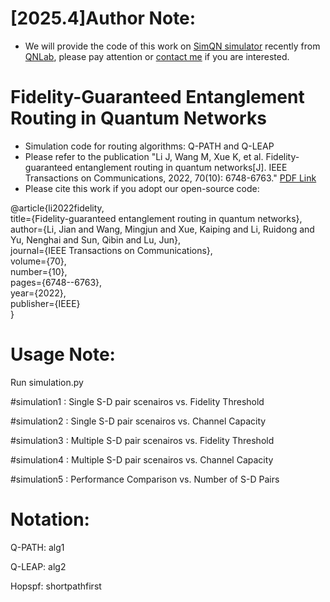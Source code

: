 # [2025.4]Author Note: 
- We will provide the code of this work on [SimQN simulator](https://github.com/QNLab-USTC/SimQN) recently from [QNLab](https://qnlab-ustc.com/), please pay attention or [contact me](https://infonetlijian.github.io/homepage/) if you are interested.

# Fidelity-Guaranteed Entanglement Routing in Quantum Networks
- Simulation code for routing algorithms: Q-PATH and Q-LEAP 
- Please refer to the publication "Li J, Wang M, Xue K, et al. Fidelity-guaranteed entanglement routing in quantum networks[J]. IEEE Transactions on Communications, 2022, 70(10): 6748-6763." [PDF Link](https://infonetlijian.github.io/homepage/PDF_files/2022-%E3%80%90TCOM%E3%80%91-Fidelity-Guaranteed_Entanglement_Routing_in_Quantum_Networks.pdf)
- Please cite this work if you adopt our open-source code:  

@article{li2022fidelity,  
  title={Fidelity-guaranteed entanglement routing in quantum networks},  
  author={Li, Jian and Wang, Mingjun and Xue, Kaiping and Li, Ruidong and Yu, Nenghai and Sun, Qibin and Lu, Jun},  
  journal={IEEE Transactions on Communications},  
  volume={70},  
  number={10},  
  pages={6748--6763},  
  year={2022},  
  publisher={IEEE}  
}  

# Usage Note:

Run simulation.py

#simulation1 : Single S-D pair scenairos vs. Fidelity Threshold

#simulation2 : Single S-D pair scenairos vs. Channel Capacity

#simulation3 : Multiple S-D pair scenairos vs. Fidelity Threshold

#simulation4 : Multiple S-D pair scenairos vs. Channel Capacity

#simulation5 : Performance Comparison vs. Number of S-D Pairs

# Notation:

Q-PATH: alg1

Q-LEAP: alg2

Hopspf: shortpathfirst
